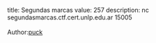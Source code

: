 title: Segundas marcas
value: 257
description: nc segundasmarcas.ctf.cert.unlp.edu.ar 15005 <br><br>Author:<a href="https://twitter.com/jere_pr3">puck</a></strong>